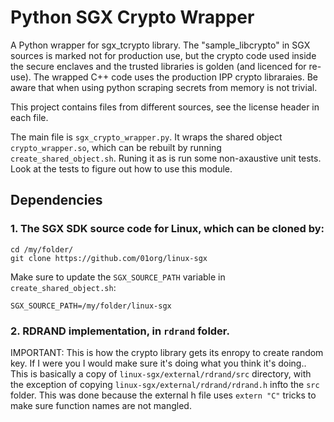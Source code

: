 # Python SGX Crypto Wrapper 

A Python wrapper for sgx_tcrypto library. The "sample_libcrypto" in SGX sources is marked not for production use, but the crypto code used inside the secure enclaves and the trusted libraries is golden (and licenced for re-use). The wrapped C++ code uses the production IPP crypto libraraies. Be aware that when using python scraping secrets from memory is not trivial.

This project contains files from different sources, see the license header in each file. 

The main file is `sgx_crypto_wrapper.py`. It wraps the shared object `crypto_wrapper.so`, which can be rebuilt by running `create_shared_object.sh`. Runing it as is run some non-axaustive unit tests. Look at the tests to figure out how to use this module.

## Dependencies
### 1. The SGX SDK source code for Linux, which can be cloned by:
```
cd /my/folder/
git clone https://github.com/01org/linux-sgx
```
Make sure to update the `SGX_SOURCE_PATH` variable in `create_shared_object.sh`:
```
SGX_SOURCE_PATH=/my/folder/linux-sgx
```

### 2. RDRAND implementation, in `rdrand` folder. 
IMPORTANT: This is how the crypto library gets its enropy to create random key. If I were you I would make sure it's doing what you think it's doing..
This is basically a copy of `linux-sgx/external/rdrand/src` directory, with the exception of copying `linux-sgx/external/rdrand/rdrand.h` infto the `src` folder. This was done because the external h file uses `extern "C"` tricks to make sure function names are not mangled. 


